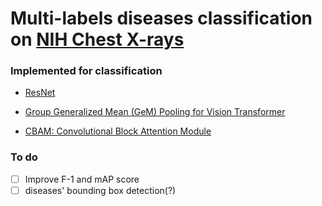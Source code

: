 # Multi-labels diseases classification on [NIH Chest X-rays](https://www.kaggle.com/datasets/nih-chest-xrays/data/data)

### Implemented for classification
- [ResNet](https://arxiv.org/abs/1512.03385)

- [Group Generalized Mean (GeM) Pooling for Vision Transformer](https://arxiv.org/abs/2212.04114)

- [CBAM: Convolutional Block Attention Module](https://arxiv.org/abs/1807.06521)

### To do
* [ ] Improve F-1 and mAP score
* [ ] diseases' bounding box detection(?)